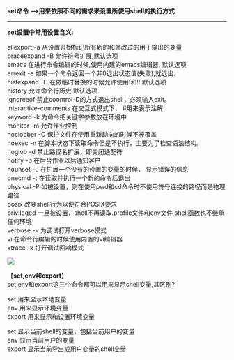  **set命令** **-->用来依照不同的需求来设置所使用shell的执行方式**

 ****

 **set设置中常用设置含义:**

 allexport -a 从设置开始标记所有新的和修改过的用于输出的变量   
braceexpand -B 允许符号扩展,默认选项   
emacs 在进行命令编辑的时候,使用内建的emacs编辑器, 默认选项  
errexit  -e 如果一个命令返回一个非0退出状态值(失败),就退出.  
histexpand -H 在做临时替换的时候允许使用!和!! 默认选项  
history 允许命令行历史,默认选项  
ignoreeof 禁止coontrol-D的方式退出shell，必须输入exit。  
interactive-comments 在交互式模式下， #用来表示注解  
keyword -k 为命令把关键字参数放在环境中  
monitor -m 允许作业控制  
noclobber -C 保护文件在使用重新动向的时候不被覆盖  
noexec -n 在脚本状态下读取命令但是不执行，主要为了检查语法结构。  
noglob  -d 禁止路径名扩展，即关闭通配符   
notify -b 在后台作业以后通知客户  
nounset  -u 在扩展一个没有的设置的变量的时候， 显示错误的信息   
onecmd -t 在读取并执行一个新的命令后退出   
physical  -P 如被设置，则在使用pwd和cd命令时不使用符号连接的路径而是物理路径  
posix 改变shell行为以便符合POSIX要求  
privileged 一旦被设置，shell不再读取.profile文件和env文件 shell函数也不继承任何环境  
verbose -v 为调试打开verbose模式  
vi 在命令行编辑的时候使用内置的vi编辑器  
xtrace -x 打开调试回响模式

 

![][0]

 【**set,env和export**】  
 set,env和export这三个命令都可以用来显示shell变量,其区别?

   
set 用来显示本地变量  
env 用来显示环境变量  
export 用来显示和设置环境变量  
  
set 显示当前shell的变量，包括当前用户的变量  
env 显示当前用户的变量  
export 显示当前导出成用户变量的shell变量

[0]: ./img/20170115092015500.png